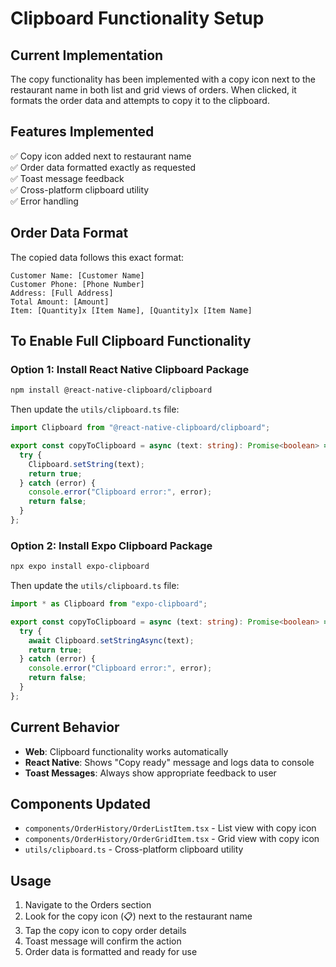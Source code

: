 # Clipboard Functionality Setup

## Current Implementation

The copy functionality has been implemented with a copy icon next to the restaurant name in both list and grid views of orders. When clicked, it formats the order data and attempts to copy it to the clipboard.

## Features Implemented

✅ Copy icon added next to restaurant name  
✅ Order data formatted exactly as requested  
✅ Toast message feedback  
✅ Cross-platform clipboard utility  
✅ Error handling

## Order Data Format

The copied data follows this exact format:

```
Customer Name: [Customer Name]
Customer Phone: [Phone Number]
Address: [Full Address]
Total Amount: [Amount]
Item: [Quantity]x [Item Name], [Quantity]x [Item Name]
```

## To Enable Full Clipboard Functionality

### Option 1: Install React Native Clipboard Package

```bash
npm install @react-native-clipboard/clipboard
```

Then update the `utils/clipboard.ts` file:

```typescript
import Clipboard from "@react-native-clipboard/clipboard";

export const copyToClipboard = async (text: string): Promise<boolean> => {
  try {
    Clipboard.setString(text);
    return true;
  } catch (error) {
    console.error("Clipboard error:", error);
    return false;
  }
};
```

### Option 2: Install Expo Clipboard Package

```bash
npx expo install expo-clipboard
```

Then update the `utils/clipboard.ts` file:

```typescript
import * as Clipboard from "expo-clipboard";

export const copyToClipboard = async (text: string): Promise<boolean> => {
  try {
    await Clipboard.setStringAsync(text);
    return true;
  } catch (error) {
    console.error("Clipboard error:", error);
    return false;
  }
};
```

## Current Behavior

- **Web**: Clipboard functionality works automatically
- **React Native**: Shows "Copy ready" message and logs data to console
- **Toast Messages**: Always show appropriate feedback to user

## Components Updated

- `components/OrderHistory/OrderListItem.tsx` - List view with copy icon
- `components/OrderHistory/OrderGridItem.tsx` - Grid view with copy icon
- `utils/clipboard.ts` - Cross-platform clipboard utility

## Usage

1. Navigate to the Orders section
2. Look for the copy icon (📋) next to the restaurant name
3. Tap the copy icon to copy order details
4. Toast message will confirm the action
5. Order data is formatted and ready for use
